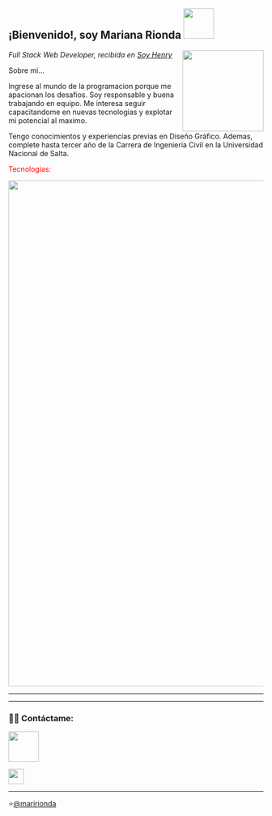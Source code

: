 <h2> ¡Bienvenido!, soy Mariana Rionda <img src="https://media1.giphy.com/media/CAIgh8LKFbIciGx5Qe/giphy-preview.webp?cid=95b27944whbvvx43mhjvap0wc32ehpioqad30b74j87qwgax&rid=giphy-preview.webp&ct=s" width="60"></h2>
<img align='right' src="https://thumbs.dreamstime.com/b/mujer-software-developer-flat-concept-vector-ilustraci%C3%B3n-desarrollo-de-concepto-plano-vectorial-sitio-web-codificaci%C3%B3n-en-el-216791710.jpg" width="160"
 
<div>
<p><em>Full Stack Web Developer, recibida en <a href="https://www.soyhenry.com">Soy Henry</a></br> 
</em></p>

<div/>


Sobre mi...  

  Ingrese al mundo de la programacion porque me apacionan los desafios. Soy responsable y buena trabajando en equipo. Me interesa seguir capacitandome en nuevas tecnologias y explotar mi potencial al maximo.
  
  Tengo conocimientos y experiencias previas en Diseño Gráfico. Ademas, complete hasta tercer año de la Carrera de Ingeniería Civil en la Universidad Nacional de Salta.

<p style=color:red> Tecnologias: <p/>

  
  <img style="color:red" src="https://lh3.googleusercontent.com/pw/AL9nZEUnPwEHuGE5My1ci6N-49b83ef6FU548xK-z9ixsfWU-pzBwVn4mP3XZUKTNZfA0Ml_bB7NmFSXFSWl6rW7hkaDq8wdU5OLHvSynK4Iz0PylSKpOClctAPdhBwuYKpwQlpGA1TZMcU7poI_7mdxo_I_=w1329-h152-no?authuser=0" width="1000">
 
---------------



------------------------------------------
<h3> 🤝🏻 Contáctame: </h3>
<p align="center">

<a href="https://shivammalpani.netlify.app/"></a>

<a href="www.linkedin.com/in/MarianaRocioRionda" aling="center"><img src="https://upload.wikimedia.org/wikipedia/commons/thumb/0/01/LinkedIn_Logo.svg/768px-LinkedIn_Logo.svg.png" width="60"></a>

<a href="mailto:maririonda@gmail.com" ><img src="https://cdn-icons-png.flaticon.com/512/281/281769.png" width="30"></a>
</p>


<hr>


⭐️[@maririonda](https://github.com/MariRionda)
